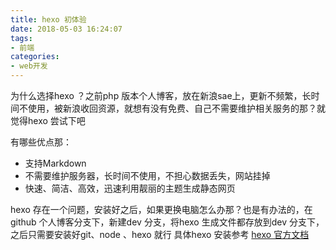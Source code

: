```yaml
---
title: hexo 初体验
date: 2018-05-03 16:24:07
tags:
- 前端
categories:
- web开发
---
```


为什么选择hexo ？之前php 版本个人博客，放在新浪sae上，更新不频繁，长时间不使用，被新浪收回资源，就想有没有免费、自己不需要维护相关服务的那？就觉得hexo 尝试下吧


有哪些优点那：
* 支持Markdown
* 不需要维护服务器，长时间不使用，不担心数据丢失，网站挂掉
* 快速、简洁、高效，迅速利用靓丽的主题生成静态网页

hexo 存在一个问题，安装好之后，如果更换电脑怎么办那？也是有办法的，在github 个人博客分支下，新建dev 分支，将hexo 生成文件都存放到dev 分支下，之后只需要安装好git、node 、hexo 就行
具体hexo 安装参考 [hexo 官方文档](https://hexo.io/zh-cn/docs/index.html)

